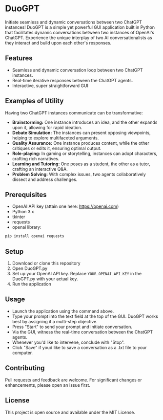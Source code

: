 
# DuoGPT

Initiate seamless and dynamic conversations between two ChatGPT instances! DuoGPT is a simple yet powerful GUI application built in Python that facilitates dynamic conversations between two instances of OpenAI's ChatGPT. Experience the unique interplay of two AI conversationalists as they interact and build upon each other's responses.

## Features

- Seamless and dynamic conversation loop between two ChatGPT instances.
- Real-time iterative responses between the ChatGPT agents.
- Interactive, super straightforward GUI

## Examples of Utility

Having two ChatGPT instances communicate can be transformative:

- **Brainstorming:** One instance introduces an idea, and the other expands upon it, allowing for rapid ideation.
- **Debate Simulation:** The instances can present opposing viewpoints, helping to explore multifaceted arguments.
- **Quality Assurance:** One instance produces content, while the other critiques or edits it, ensuring optimal output.
- **Role-playing:** In gaming or storytelling, instances can adopt characters, crafting rich narratives.
- **Learning and Tutoring:** One poses as a student, the other as a tutor, crafting an interactive Q&A.
- **Problem Solving:** With complex issues, two agents collaboratively dissect and address challenges.

## Prerequisites

- OpenAI API key (attain one here: https://openai.com)
- Python 3.x
- tkinter
- requests
- openai library:
```bash
pip install openai requests
```


## Setup

1. Download or clone this repository
2. Open DuoGPT.py
3. Set up your OpenAI API key. Replace `YOUR_OPENAI_API_KEY` in the DuoGPT.py with your actual key.
4. Run the application


## Usage

- Launch the application using the command above.
- Type your prompt into the text field at the top of the GUI. DuoGPT works best by assigning it a multi-step objective.
- Press "Start" to send your prompt and initiate conversation.
- Via the GUI, witness the real-time conversation between the ChatGPT agents.
- Whenever you'd like to intervene, conclude with "Stop".
- Click "Save" if youd like to save a conversation as a .txt file to your computer.

## Contributing

Pull requests and feedback are welcome. For significant changes or enhancements, please open an issue first.

## License

This project is open source and available under the MIT License.
